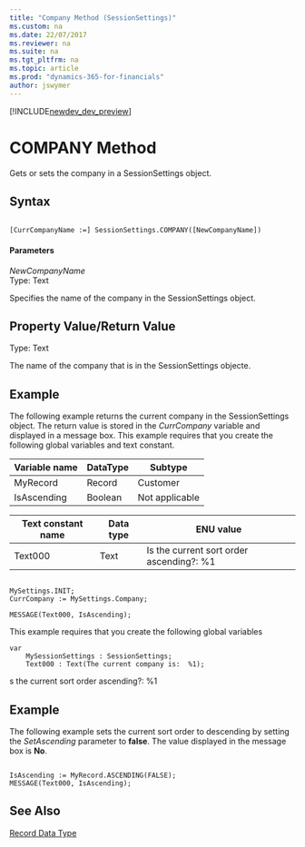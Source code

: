 ```yaml
---
title: "Company Method (SessionSettings)"
ms.custom: na
ms.date: 22/07/2017
ms.reviewer: na
ms.suite: na
ms.tgt_pltfrm: na
ms.topic: article
ms.prod: "dynamics-365-for-financials"
author: jswymer
---
```


[!INCLUDE[newdev_dev_preview](../includes/newdev_dev_preview.md)]

# COMPANY Method
Gets or sets the company in a SessionSettings object.  

## Syntax  

```  

[CurrCompanyName :=] SessionSettings.COMPANY([NewCompanyName])  
```  

#### Parameters  
 *NewCompanyName*  
 Type: Text  

Specifies the name of the company in the SessionSettings object.  

## Property Value/Return Value  
 Type: Text  

 The name of the company that is in the SessionSettings objecte.  

## Example  
The following example returns the current company in the SessionSettings object. The return value is stored in the *CurrCompany* variable and displayed in a message box. This example requires that you create the following global variables and text constant.  

|Variable name|DataType|Subtype|  
|-------------------|--------------|-------------|  
|MyRecord|Record|Customer|  
|IsAscending|Boolean|Not applicable|  

|Text constant name|Data type|ENU value|  
|------------------------|---------------|---------------|  
|Text000|Text|Is the current sort order ascending?:  %1|  

```  

MySettings.INIT;  
CurrCompany := MySettings.Company;  

MESSAGE(Text000, IsAscending);  
```  
This example requires that you create the following global variables
```  
var
    MySessionSettings : SessionSettings;
    Text000 : Text(The current company is:  %1);  
```  
s the current sort order ascending?:  %1

## Example  
 The following example sets the current sort order to descending by setting the *SetAscending* parameter to **false**. The value displayed in the message box is **No**.  

```  

IsAscending := MyRecord.ASCENDING(FALSE);  
MESSAGE(Text000, IsAscending);  
```  

## See Also  
 [Record Data Type](../datatypes/devenv-Record-Data-Type.md)

